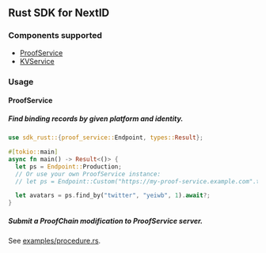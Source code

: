 ## Rust SDK for NextID

### Components supported

- [ProofService](https://docs.next.id/proof-service/ps-intro)
- [KVService](https://docs.next.id/kv-service/kv-intro)

### Usage

#### ProofService

##### Find binding records by given platform and identity.
```rust
use sdk_rust::{proof_service::Endpoint, types::Result};

#[tokio::main]
async fn main() -> Result<()> {
  let ps = Endpoint::Production;
  // Or use your own ProofService instance:
  // let ps = Endpoint::Custom("https://my-proof-service.example.com".to_string());

  let avatars = ps.find_by("twitter", "yeiwb", 1).await?;
}
```

##### Submit a ProofChain modification to ProofService server.

See [examples/procedure.rs](./examples/procedure.rs).
